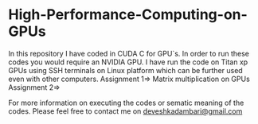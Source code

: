 # High-Performance-Computing-on-GPUs
In this repository I have coded in CUDA C for GPU`s. In order to run these codes you would require an NVIDIA GPU. I have run the code on Titan xp GPUs using SSH terminals on Linux platform which can be further used even with other computers.
Assignment 1=> Matrix multiplication on GPUs
Assignment 2=>

For more information on executing the codes or sematic meaning of the codes. Please feel free to contact me on deveshkadambari@gmail.com

